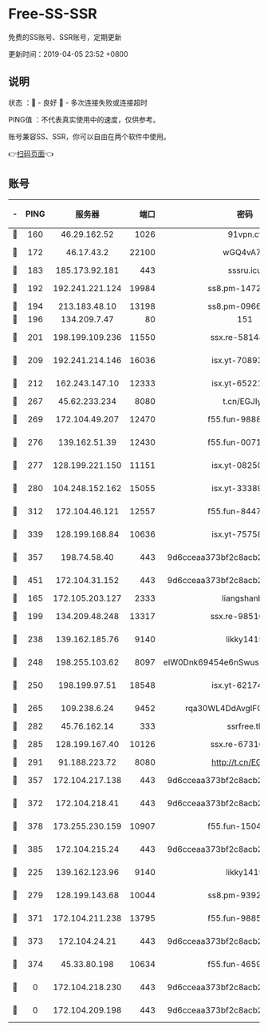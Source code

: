 # Free-SS-SSR

免费的SS账号、SSR账号，定期更新

更新时间：2019-04-05 23:52 +0800

## 说明

状态     ：🙂 - 良好 🙁 - 多次连接失败或连接超时

PING值   ：不代表真实使用中的速度，仅供参考。

账号兼容SS、SSR，你可以自由在两个软件中使用。

👉[扫码页面](https://liesauer.github.io/Free-SS-SSR/)👈

## 账号

|-|PING|服务器|端口|密码|加密方式|区域|
|:----:|:----:|:-----:|-----:|:----:|:----:|:----:|
|🙂|160|46.29.162.52|1026|91vpn.cf|rc4-md5|RU|
|🙂|172|46.17.43.2|22100|wGQ4vA7D|aes-256-gcm|RU|
|🙂|183|185.173.92.181|443|sssru.icu|rc4-md5|RU|
|🙂|192|192.241.221.124|19984|ss8.pm-14722221|aes-256-cfb|US|
|🙂|194|213.183.48.10|13198|ss8.pm-09661555|rc4-md5|RU|
|🙂|196|134.209.7.47|80|151|chacha20|US|
|🙂|201|198.199.109.236|11550|ssx.re-58148686|aes-256-cfb|US|
|🙂|209|192.241.214.146|16036|isx.yt-70893700|aes-256-cfb|US|
|🙂|212|162.243.147.10|12333|isx.yt-65221310|aes-256-cfb|US|
|🙂|267|45.62.233.234|8080|t.cn/EGJIyrl|rc4-md5|CA|
|🙂|269|172.104.49.207|12470|f55.fun-98888236|aes-256-cfb|SG|
|🙂|276|139.162.51.39|12430|f55.fun-00710009|aes-256-cfb|SG|
|🙂|277|128.199.221.150|11151|isx.yt-08250100|aes-256-cfb|SG|
|🙂|280|104.248.152.162|15055|isx.yt-33389833|aes-256-cfb|SG|
|🙂|312|172.104.46.121|12557|f55.fun-84475038|aes-256-cfb|SG|
|🙂|339|128.199.168.84|10636|isx.yt-75758987|aes-256-cfb|SG|
|🙂|357|198.74.58.40|443|9d6cceaa373bf2c8acb22e60b6a58be6|aes-256-cfb|US|
|🙂|451|172.104.31.152|443|9d6cceaa373bf2c8acb22e60b6a58be6|aes-256-cfb|US|
|🙂|165|172.105.203.127|2333|liangshanbo|chacha20|JP|
|🙂|199|134.209.48.248|13317|ssx.re-98510998|aes-256-cfb|US|
|🙂|238|139.162.185.76|9140|likky1415|aes-256-cfb|DE|
|🙂|248|198.255.103.62|8097|eIW0Dnk69454e6nSwuspv9DmS201tQ0D|aes-256-cfb|US|
|🙂|250|198.199.97.51|18548|isx.yt-62174494|aes-256-cfb|US|
|🙂|265|109.238.6.24|9452|rqa30WL4DdAvgIFG6Fs3znzTa|aes-256-cfb|FR|
|🙂|282|45.76.162.14|333|ssrfree.tk|rc4|SG|
|🙂|285|128.199.167.40|10126|ssx.re-67316869|aes-256-cfb|SG|
|🙂|291|91.188.223.72|8080|http://t.cn/EGJIyrl|rc4-md5|RU|
|🙂|357|172.104.217.138|443|9d6cceaa373bf2c8acb22e60b6a58be6|aes-256-cfb|US|
|🙂|372|172.104.218.41|443|9d6cceaa373bf2c8acb22e60b6a58be6|aes-256-cfb|US|
|🙂|378|173.255.230.159|10907|f55.fun-15045227|aes-256-cfb|US|
|🙂|385|172.104.215.24|443|9d6cceaa373bf2c8acb22e60b6a58be6|aes-256-cfb|US|
|🙁|225|139.162.123.96|9140|likky1415|aes-256-cfb|JP|
|🙁|279|128.199.143.68|10044|ss8.pm-93920348|aes-256-cfb|SG|
|🙁|371|172.104.211.238|13795|f55.fun-98857408|aes-256-cfb|US|
|🙁|373|172.104.24.21|443|9d6cceaa373bf2c8acb22e60b6a58be6|aes-256-cfb|US|
|🙁|374|45.33.80.198|10634|f55.fun-46596927|aes-256-cfb|US|
|🙁|0|172.104.218.230|443|9d6cceaa373bf2c8acb22e60b6a58be6|aes-256-cfb|US|
|🙁|0|172.104.209.198|443|9d6cceaa373bf2c8acb22e60b6a58be6|aes-256-cfb|US|
